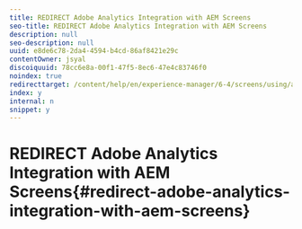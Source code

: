 ```yaml
---
title: REDIRECT Adobe Analytics Integration with AEM Screens
seo-title: REDIRECT Adobe Analytics Integration with AEM Screens
description: null
seo-description: null
uuid: e8de6c78-2da4-4594-b4cd-86af8421e29c
contentOwner: jsyal
discoiquuid: 78cc6e8a-00f1-47f5-8ec6-47e4c83746f0
noindex: true
redirecttarget: /content/help/en/experience-manager/6-4/screens/using/adobe-analytics-integration-aem-screens
index: y
internal: n
snippet: y
---
```


# REDIRECT Adobe Analytics Integration with AEM Screens{#redirect-adobe-analytics-integration-with-aem-screens}

